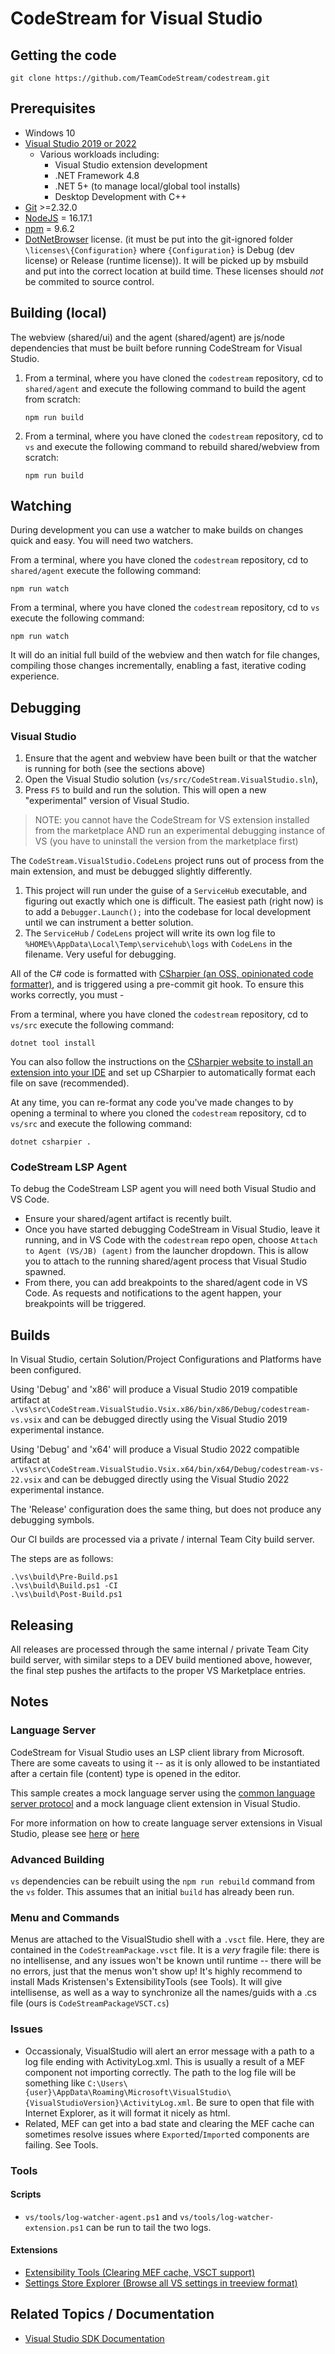 ﻿# CodeStream for Visual Studio

## Getting the code

```shell
git clone https://github.com/TeamCodeStream/codestream.git
```

## Prerequisites

- Windows 10
- [Visual Studio 2019 or 2022](https://visualstudio.microsoft.com/downloads/)
  - Various workloads including:
    - Visual Studio extension development
    - .NET Framework 4.8
    - .NET 5+ (to manage local/global tool installs)
    - Desktop Development with C++
- [Git](https://git-scm.com/) >=2.32.0
- [NodeJS](https://nodejs.org/en/) = 16.17.1
- [npm](https://npmjs.com/) = 9.6.2
- [DotNetBrowser](https://www.teamdev.com/dotnetbrowser) license. (it must be put into the git-ignored folder `\licenses\{Configuration}` where `{Configuration}` is Debug (dev license) or Release (runtime license)). It will be picked up by msbuild and put into the correct location at build time. These licenses should _not_ be commited to source control.

## Building (local)

The webview (shared/ui) and the agent (shared/agent) are js/node dependencies that must be built before running CodeStream for Visual Studio.

1. From a terminal, where you have cloned the `codestream` repository, cd to `shared/agent` and execute the following command to build the agent from scratch:

   ```shell
   npm run build
   ```

2. From a terminal, where you have cloned the `codestream` repository, cd to `vs` and execute the following command to rebuild shared/webview from scratch:

   ```shell
   npm run build
   ```

## Watching

During development you can use a watcher to make builds on changes quick and easy. You will need two watchers.

From a terminal, where you have cloned the `codestream` repository, cd to `shared/agent` execute the following command:

```shell
npm run watch
```

From a terminal, where you have cloned the `codestream` repository, cd to `vs` execute the following command:

```shell
npm run watch
```

It will do an initial full build of the webview and then watch for file changes, compiling those changes incrementally, enabling a fast, iterative coding experience.

## Debugging

### Visual Studio

1. Ensure that the agent and webview have been built or that the watcher is running for both (see the sections above)
1. Open the Visual Studio solution (`vs/src/CodeStream.VisualStudio.sln`),
1. Press `F5` to build and run the solution. This will open a new "experimental" version of Visual Studio.

>NOTE: you cannot have the CodeStream for VS extension installed from the marketplace AND run an experimental debugging instance of VS (you have to uninstall the version from the marketplace first)

The `CodeStream.VisualStudio.CodeLens` project runs out of process from the main extension, and must be debugged slightly differently.

1. This project will run under the guise of a `ServiceHub` executable, and figuring out exactly which one is difficult. The easiest path (right now) is to add a `Debugger.Launch();` into the codebase for local development until we can instrument a better solution.
1. The `ServiceHub` / `CodeLens` project will write its own log file to `%HOME%\AppData\Local\Temp\servicehub\logs` with `CodeLens` in the filename. Very useful for debugging.

All of the C# code is formatted with [CSharpier (an OSS, opinionated code formatter)](https://csharpier.com/), and is triggered using a pre-commit git hook. To ensure this works correctly, you must -

From a terminal, where you have cloned the `codestream` repository, cd to `vs/src` execute the following command:

```shell
dotnet tool install
```

You can also follow the instructions on the [CSharpier website to install an extension into your IDE](https://csharpier.com/docs/Editors) and set up CSharpier to automatically format each file on save (recommended).

At any time, you can re-format any code you've made changes to by opening a terminal to where you cloned the `codestream` repository, cd to `vs/src` and execute the following command:

```shell
dotnet csharpier .
```

### CodeStream LSP Agent

To debug the CodeStream LSP agent you will need both Visual Studio and VS Code.

- Ensure your shared/agent artifact is recently built.
- Once you have started debugging CodeStream in Visual Studio, leave it running, and in VS Code with the `codestream` repo open, choose `Attach to Agent (VS/JB) (agent)` from the launcher dropdown. This is allow you to attach to the running shared/agent process that Visual Studio spawned.
- From there, you can add breakpoints to the shared/agent code in VS Code. As requests and notifications to the agent happen, your breakpoints will be triggered.

## Builds

In Visual Studio, certain Solution/Project Configurations and Platforms have been configured.

Using 'Debug' and 'x86' will produce a Visual Studio 2019 compatible artifact at `.\vs\src\CodeStream.VisualStudio.Vsix.x86/bin/x86/Debug/codestream-vs.vsix` and can be debugged directly using the Visual Studio 2019 experimental instance.

Using 'Debug' and 'x64' will produce a Visual Studio 2022 compatible artifact at `.\vs\src\CodeStream.VisualStudio.Vsix.x64/bin/x64/Debug/codestream-vs-22.vsix` and can be debugged directly using the Visual Studio 2022 experimental instance.

The 'Release' configuration does the same thing, but does not produce any debugging symbols.

Our CI builds are processed via a private / internal Team City build server.

The steps are as follows:

```shell
.\vs\build\Pre-Build.ps1
.\vs\build\Build.ps1 -CI
.\vs\build\Post-Build.ps1
```

## Releasing

All releases are processed through the same internal / private Team City build server, with similar steps to a DEV build mentioned above, however, the final step pushes the artifacts to the proper VS Marketplace entries.

## Notes

### Language Server

CodeStream for Visual Studio uses an LSP client library from Microsoft. There are some caveats to using it -- as it is only allowed to be instantiated after a certain file (content) type is opened in the editor.

This sample creates a mock language server using the [common language server protocol](https://github.com/Microsoft/language-server-protocol/blob/master/protocol.md) and a mock language client extension in Visual Studio.

For more information on how to create language server extensions in Visual Studio, please see [here](https://docs.microsoft.com/en-us/visualstudio/extensibility/adding-an-lsp-extension) or [here](https://docs.microsoft.com/en-us/visualstudio/extensibility/language-server-protocol)

### Advanced Building

`vs` dependencies can be rebuilt using the `npm run rebuild` command from the `vs` folder. This assumes that an initial `build` has already been run.

### Menu and Commands

Menus are attached to the VisualStudio shell with a `.vsct` file. Here, they are contained in the `CodeStreamPackage.vsct` file. It is a _very_ fragile file: there is no intellisense, and any issues won't be known until runtime -- there will be no errors, just that the menus won't show up! It's highly recommend to install Mads Kristensen's ExtensibilityTools (see Tools). It will give intellisense, as well as a way to synchronize all the names/guids with a .cs file (ours is `CodeStreamPackageVSCT.cs`)

### Issues

- Occassionaly, VisualStudio will alert an error message with a path to a log file ending with ActivityLog.xml. This is usually a result of a MEF component not importing correctly. The path to the log file will be something like `C:\Users\{user}\AppData\Roaming\Microsoft\VisualStudio\{VisualStudioVersion}\ActivityLog.xml`. Be sure to open that file with Internet Explorer, as it will format it nicely as html.
- Related, MEF can get into a bad state and clearing the MEF cache can sometimes resolve issues where `Export`ed/`Import`ed components are failing. See Tools.

### Tools

#### Scripts

- `vs/tools/log-watcher-agent.ps1` and `vs/tools/log-watcher-extension.ps1` can be run to tail the two logs.

#### Extensions

- [Extensibility Tools (Clearing MEF cache, VSCT support)](https://marketplace.visualstudio.com/items?itemName=MadsKristensen.ExtensibilityTools)
- [Settings Store Explorer (Browse all VS settings in treeview format)](https://marketplace.visualstudio.com/items?itemName=PaulHarrington.SettingsStoreExplorer)

## Related Topics / Documentation

- [Visual Studio SDK Documentation](https://docs.microsoft.com/en-us/visualstudio/extensibility/visual-studio-sdk)

